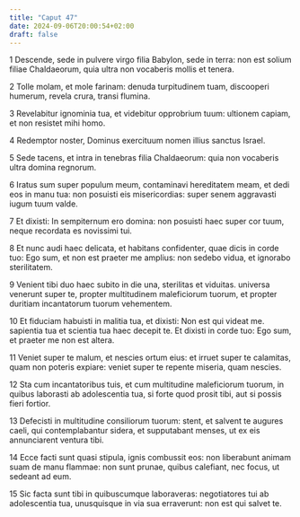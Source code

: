 ```yaml
---
title: "Caput 47"
date: 2024-09-06T20:00:54+02:00
draft: false
---
```



1 Descende, sede in pulvere virgo filia Babylon, sede in terra: non est solium filiae Chaldaeorum, quia ultra non vocaberis mollis et tenera.

2 Tolle molam, et mole farinam: denuda turpitudinem tuam, discooperi humerum, revela crura, transi flumina.

3 Revelabitur ignominia tua, et videbitur opprobrium tuum: ultionem capiam, et non resistet mihi homo.

4 Redemptor noster, Dominus exercituum nomen illius sanctus Israel.

5 Sede tacens, et intra in tenebras filia Chaldaeorum: quia non vocaberis ultra domina regnorum.

6 Iratus sum super populum meum, contaminavi hereditatem meam, et dedi eos in manu tua: non posuisti eis misericordias: super senem aggravasti iugum tuum valde.

7 Et dixisti: In sempiternum ero domina: non posuisti haec super cor tuum, neque recordata es novissimi tui.

8 Et nunc audi haec delicata, et habitans confidenter, quae dicis in corde tuo: Ego sum, et non est praeter me amplius: non sedebo vidua, et ignorabo sterilitatem.

9 Venient tibi duo haec subito in die una, sterilitas et viduitas. universa venerunt super te, propter multitudinem maleficiorum tuorum, et propter duritiam incantatorum tuorum vehementem.

10 Et fiduciam habuisti in malitia tua, et dixisti: Non est qui videat me. sapientia tua et scientia tua haec decepit te. Et dixisti in corde tuo: Ego sum, et praeter me non est altera.

11 Veniet super te malum, et nescies ortum eius: et irruet super te calamitas, quam non poteris expiare: veniet super te repente miseria, quam nescies.

12 Sta cum incantatoribus tuis, et cum multitudine maleficiorum tuorum, in quibus laborasti ab adolescentia tua, si forte quod prosit tibi, aut si possis fieri fortior.

13 Defecisti in multitudine consiliorum tuorum: stent, et salvent te augures caeli, qui contemplabantur sidera, et supputabant menses, ut ex eis annunciarent ventura tibi.

14 Ecce facti sunt quasi stipula, ignis combussit eos: non liberabunt animam suam de manu flammae: non sunt prunae, quibus calefiant, nec focus, ut sedeant ad eum.

15 Sic facta sunt tibi in quibuscumque laboraveras: negotiatores tui ab adolescentia tua, unusquisque in via sua erraverunt: non est qui salvet te.


